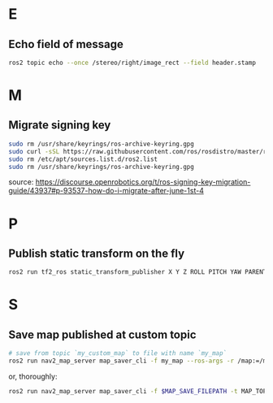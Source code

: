 # E

## Echo field of message

```bash
ros2 topic echo --once /stereo/right/image_rect --field header.stamp
```

# M

## Migrate signing key

```bash
sudo rm /usr/share/keyrings/ros-archive-keyring.gpg
sudo curl -sSL https://raw.githubusercontent.com/ros/rosdistro/master/ros.key -o /usr/share/keyrings/ros-archive-keyring.gpg
sudo rm /etc/apt/sources.list.d/ros2.list 
sudo rm /usr/share/keyrings/ros-archive-keyring.gpg
```

source: https://discourse.openrobotics.org/t/ros-signing-key-migration-guide/43937#p-93537-how-do-i-migrate-after-june-1st-4

# P

## Publish static transform on the fly

```bash
ros2 run tf2_ros static_transform_publisher X Y Z ROLL PITCH YAW PARENT_FRAME CHILD_FRAME
```

# S

## Save map published at custom topic

```bash
# save from topic `my_custom_map` to file with name `my_map`
ros2 run nav2_map_server map_saver_cli -f my_map --ros-args -r /map:=/my_custom_map
```

or, thoroughly:

```bash
ros2 run nav2_map_server map_saver_cli -f $MAP_SAVE_FILEPATH -t MAP_TOPIC_TO_SAVE --occ 0.65 --free 0.196 --ros-args -p map_subscribe_transient_local:=true
```
